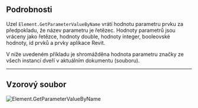 ## Podrobnosti
Uzel `Element.GetParameterValueByName` vrátí hodnotu parametru prvku za předpokladu, že název parametru je řetězec. Hodnoty parametrů jsou vráceny jako řetězce, hodnoty double, hodnoty integer, booleovské hodnoty, id prvků a prvky aplikace Revit.

V níže uvedeném příkladu je shromážděna hodnota parametru značky ze všech instancí dveří v aktuálním dokumentu (souboru).
___
## Vzorový soubor

![Element.GetParameterValueByName](./Revit.Elements.Element.GetParameterValueByName_img.jpg)
